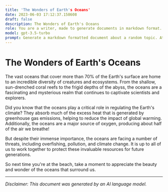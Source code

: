 ```yaml
---
title: 'The Wonders of Earth's Oceans'
date: 2023-06-03 17:12:37.158608
draft: false
description: The Wonders of Earth's Oceans
role: You are a writer, made to generate documents in markdown format. It is very important that all of the documents you generate are in valid markdown format.
model: gpt-3.5-turbo
prompt: Generate a markdown formatted document about a random topic. At the bottom, include a disclaimer explaining that the document was generated by you. The first line of the document should be the title. Make sure that the entire document is in proper markdown format, using a mix of various tags to make the document visually appealing.
---
```


# The Wonders of Earth's Oceans

The vast oceans that cover more than 70% of the Earth's surface are home to an incredible diversity of creatures and ecosystems. From the shallow, sun-drenched coral reefs to the frigid depths of the abyss, the oceans are a fascinating and mysterious realm that continues to captivate scientists and explorers. 

Did you know that the oceans play a critical role in regulating the Earth's climate? They absorb much of the excess heat that is generated by greenhouse gas emissions, helping to reduce the impact of global warming. Additionally, the oceans are a major source of oxygen, producing about half of the air we breathe!

But despite their immense importance, the oceans are facing a number of threats, including overfishing, pollution, and climate change. It is up to all of us to work together to protect these invaluable resources for future generations.

So next time you're at the beach, take a moment to appreciate the beauty and wonder of the oceans that surround us.

---

*Disclaimer: This document was generated by an AI language model.*